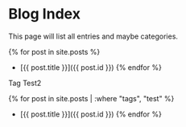 # Blog Index

This page will list all entries and maybe categories.

{% for post in site.posts %}
- [{{ post.title }}]({{ post.id }})
{% endfor %}

Tag Test2

{% for post in site.posts | :where "tags", "test"  %}
- [{{ post.title }}]({{ post.id }})
{% endfor %}
